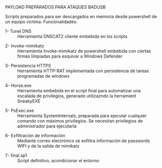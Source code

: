 PAYLOAD PREPARADOS PARA ATAQUES BADUSB

Scripts preparados para ser descargados en memoria desde powershell de un equipo víctima:
Funcionalidades:<br />
<dl>
  1- Tunel DNS<br />
        <dd>Herramienta DNSCAT2 cliente embebida en los scripts<br />
</dl>     
<dl>
  2- Invoke-mimikatz<br />
       <dd> Herramienta Invoke-mimikatz de powershell embebida con ciertas firmas limpiadas para esquivar a Windows Defender<br />
</dl>   
<dl>
  3- Persistencia HTTPS<br />
       <dd> Herramienta HTTP-RAT implementada con persistencia de tareas programadas de windows<br />
</dl>  
<dl>
  4- Horse.exe<br />
       <dd> Herramienta embebida en el script final para automatizar una escalada de privilegios, generado utilizazndo la herramient SneakyEXE<br />
</dl>  
<dl>
  5- PsExec.exe<br />
      <dd>  Herramienta SystemInternals, preparada para ejecutar cualquier comando con máximos privilegios. Se necesitan privilegios de administrador para ejecutarla<br />
</dl>     
<dl>
  6- Exfiltración de información<br />
       <dd> Mediante correo electrónico se exfiltra información de passwords WIFI y de la salida de mimikatz<br />
</dl>
<dl>
  7- final.sp1<br />
        <dd>Script definitivo, acondicionar el entorno<br />
</dl>
